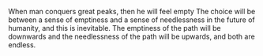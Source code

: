 When man conquers great peaks, then he will feel empty
The choice will be between a sense of emptiness and a sense of needlessness in the future of humanity, and this is inevitable. The emptiness of the path will be downwards and the needlessness of the path will be upwards, and both are endless.
